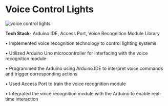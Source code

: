 # Voice Control Lights

![voice control lights](https://github.com/piyushmahajan001/Voice-controlled-lights/assets/166121676/13e7fae4-709b-4791-82f1-e141f6211db4)


 **Tech Stack-** Arduino IDE, Access Port, Voice Recognition Module Library
 
•	Implemented voice recognition technology to control lighting systems

•	Utilized Arduino Uno microcontroller for interfacing with the voice recognition module

•	Programmed the Arduino using Arduino IDE to interpret voice commands and trigger corresponding actions

•	Used Access Port to train the voice recognition module

•	Integrated the voice recognition module with the Arduino to enable real-time interaction

